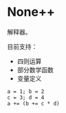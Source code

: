 # None++

解释器。

目前支持：

- 四则运算
- 部分数学函数
- 变量定义

```plain
a = 1; b = 2
c = 3; d = 4
a += (b += c * d)
```